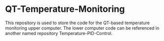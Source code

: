 # QT-Temperature-Monitoring


This repository is used to store the code for the QT-based temperature monitoring upper computer. The lower computer code can be referenced in another named repository Temperature-PID-Control.

